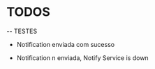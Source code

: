 # TODOS

-- TESTES

- Notification enviada com sucesso

- Notification n enviada, Notify Service is down



